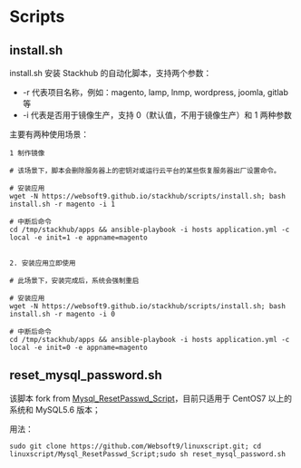 # Scripts

## install.sh

install.sh 安装 Stackhub 的自动化脚本，支持两个参数：

- -r 代表项目名称，例如：magento, lamp, lnmp, wordpress, joomla, gitlab 等
- -i 代表是否用于镜像生产，支持 0（默认值，不用于镜像生产）和 1 两种参数

主要有两种使用场景：

```
1 制作镜像

# 该场景下，脚本会删除服务器上的密钥对或运行云平台的某些恢复服务器出厂设置命令。

# 安装应用
wget -N https://websoft9.github.io/stackhub/scripts/install.sh; bash install.sh -r magento -i 1

# 中断后命令
cd /tmp/stackhub/apps && ansible-playbook -i hosts application.yml -c local -e init=1 -e appname=magento


2. 安装应用立即使用

# 此场景下，安装完成后，系统会强制重启

# 安装应用
wget -N https://websoft9.github.io/stackhub/scripts/install.sh; bash install.sh -r magento -i 0

# 中断后命令
cd /tmp/stackhub/apps && ansible-playbook -i hosts application.yml -c local -e init=0 -e appname=magento
```

## reset_mysql_password.sh

该脚本 fork from [Mysql_ResetPasswd_Script](https://github.com/EwigeveMicca/Mysql_ResetPasswd_Script)，目前只适用于 CentOS7 以上的系统和 MySQL5.6 版本；

用法：

```
sudo git clone https://github.com/Websoft9/linuxscript.git; cd linuxscript/Mysql_ResetPasswd_Script;sudo sh reset_mysql_password.sh
```
